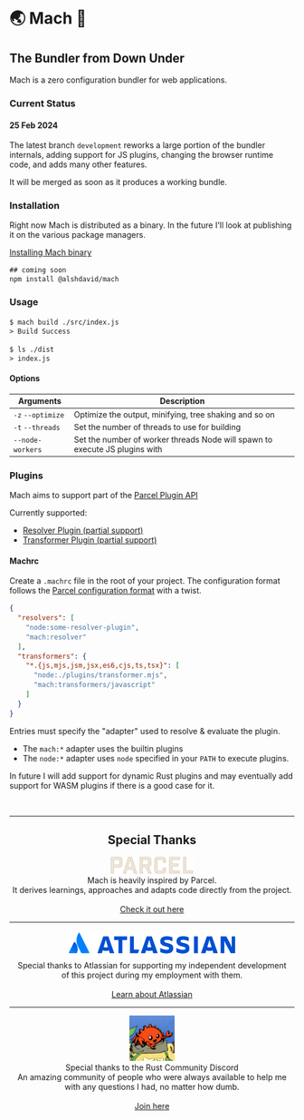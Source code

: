 # 🌏️ Mach 🚀

## The Bundler from Down Under

Mach is a zero configuration bundler for web applications.

### Current Status

#### 25 Feb 2024

The latest branch `development` reworks a large portion of the bundler internals, adding support for JS plugins, changing the browser runtime code, and adds many other features.

It will be merged as soon as it produces a working bundle.

### Installation

Right now Mach is distributed as a binary. In the future I'll look at publishing it on the various package managers.

[Installing Mach binary](.docs/install.md)

```
## coming soon
npm install @alshdavid/mach
```

### Usage

```
$ mach build ./src/index.js
> Build Success

$ ls ./dist
> index.js
```

#### Options

|Arguments|Description|
|-|-|
|`-z` `--optimize`| Optimize the output, minifying, tree shaking and so on |
| `-t` `--threads` | Set the number of threads to use for building |
| `--node-workers` | Set the number of worker threads Node will spawn to execute JS plugins with |

### Plugins

Mach aims to support part of the [Parcel Plugin API](https://parceljs.org/features/plugins/)

Currently supported:
- [Resolver Plugin (partial support)](https://parceljs.org/plugin-system/resolver)
- [Transformer Plugin (partial support)](https://parceljs.org/plugin-system/transformer)

#### Machrc

Create a `.machrc` file in the root of your project. The configuration format follows the [Parcel configuration format](https://parceljs.org/features/plugins/#.parcelrc) with a twist.

```json
{
  "resolvers": [
    "node:some-resolver-plugin",
    "mach:resolver"
  ],
  "transformers": {
    "*.{js,mjs,jsm,jsx,es6,cjs,ts,tsx}": [
      "node:./plugins/transformer.mjs",
      "mach:transformers/javascript"
    ]
  }
}
```

Entries must specify the "adapter" used to resolve & evaluate the plugin. 

- The `mach:*` adapter uses the builtin plugins
- The `node:*` adapter uses `node` specified in your `PATH` to execute plugins.

In future I will add support for dynamic Rust plugins and may eventually add support for WASM plugins if there is a good case for it.

<br>

---

<h2 align="center">Special Thanks</h2>

<p align="center">
  <img height="30px" src="./.docs/assets/logo-parcel.svg" />
  <br> 
  Mach is heavily inspired by Parcel.<br>
  It derives learnings, approaches and adapts code directly from the project.<br>
  <br>
  <a href="https://parceljs.org/">Check it out here</a><br>
</p>

---

<p align="center">
  <img height="50px" src="./.docs/assets/logo-atlassian.svg" />
  <br> 
  Special thanks to Atlassian for supporting my independent development<br>
  of this project during my employment with them.<br>
  <br>
  <a href="https://www.atlassian.com/">Learn about Atlassian</a><br>
</p>

---

<p align="center">
  <img height="80px" src="./.docs/assets/logo-rust-discord.png" />
  <br>
  Special thanks to the Rust Community Discord<br>
  An amazing community of people who were always available to help me<br>
  with any questions I had, no matter how dumb.<br>
  <br>
  <a href="https://github.com/rust-community-discord">Join here</a><br>
</p>
